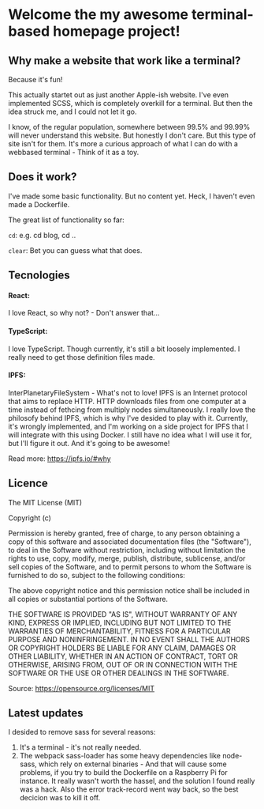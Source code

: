 # Welcome the my awesome terminal-based homepage project!


## Why make a website that work like a terminal?

Because it's fun!

This actually startet out as just another Apple-ish website. I've even implemented SCSS, which is completely overkill for a terminal. But then the idea struck me, and I could not let it go.

I know, of the regular population, somewhere between 99.5% and 99.99% will never understand this website. But honestly I don't care. But this type of site isn't for them. It's more a curious approach of what I can do with a webbased terminal - Think of it as a toy.

## Does it work?

I've made some basic functionality. But no content yet. Heck, I haven't even made a Dockerfile.

The great list of functionality so far:

`cd`: e.g. cd blog, cd ..

`clear`: Bet you can guess what that does.

## Tecnologies

#### React:

I love React, so why not? - Don't answer that...

#### TypeScript:
I love TypeScript. Though currently, it's still a bit loosely implemented. I really need to get those definition files made.

#### IPFS:
InterPlanetaryFileSystem - What's not to love! IPFS is an Internet protocol that aims to replace HTTP. HTTP downloads files from one computer at a time instead of fethcing from multiply nodes simultaneously.
I really love the philosofy behind IPFS, which is why I've desided to play with it.
Currently, it's wrongly implemented, and I'm working on a side project for IPFS that I will integrate with this using Docker. I still have no idea what I will use it for, but I'll figure it out. And it's going to be awesome!

Read more: https://ipfs.io/#why

## Licence

The MIT License (MIT)

Copyright (c)

Permission is hereby granted, free of charge, to any person obtaining a copy of this software and associated documentation files (the "Software"), to deal in the Software without restriction, including without limitation the rights to use, copy, modify, merge, publish, distribute, sublicense, and/or sell copies of the Software, and to permit persons to whom the Software is furnished to do so, subject to the following conditions:

The above copyright notice and this permission notice shall be included in all copies or substantial portions of the Software.

THE SOFTWARE IS PROVIDED "AS IS", WITHOUT WARRANTY OF ANY KIND, EXPRESS OR IMPLIED, INCLUDING BUT NOT LIMITED TO THE WARRANTIES OF MERCHANTABILITY, FITNESS FOR A PARTICULAR PURPOSE AND NONINFRINGEMENT. IN NO EVENT SHALL THE AUTHORS OR COPYRIGHT HOLDERS BE LIABLE FOR ANY CLAIM, DAMAGES OR OTHER LIABILITY, WHETHER IN AN ACTION OF CONTRACT, TORT OR OTHERWISE, ARISING FROM, OUT OF OR IN CONNECTION WITH THE SOFTWARE OR THE USE OR OTHER DEALINGS IN THE SOFTWARE.

Source: https://opensource.org/licenses/MIT


## Latest updates

I desided to remove sass for several reasons:
1) It's a terminal - it's not really needed.
2) The webpack sass-loader has some heavy dependencies like node-sass, which rely on external binaries - And that will cause some problems, if you try to build the Dockerfile on a Raspberry Pi for instance. It really wasn't worth the hassel, and the solution I found really was a hack. Also the error track-record went way back, so the best decicion was to kill it off. 
